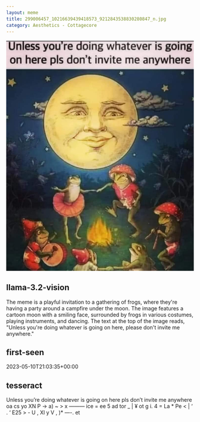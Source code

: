 ```yaml
---
layout: meme
title: 299006457_10216639439418573_9212843538830280847_n.jpg
category: Aesthetics - Cottagecore
---
```


<div markdown="0"><a href="299006457_10216639439418573_9212843538830280847_n.jpg"><img class="photo" src="299006457_10216639439418573_9212843538830280847_n.jpg" /></a>

<h2>llama-3.2-vision</h2>
<p title="Llama-3.2-Vision-11B is a really good model that probably gets the visual details right but doesn't understand literary or media references, and often fails to accurately represent the physical arrangement of objects and the implied relationships between the objects.">The meme is a playful invitation to a gathering of frogs, where they&#x27;re having a party around a campfire under the moon. The image features a cartoon moon with a smiling face, surrounded by frogs in various costumes, playing instruments, and dancing. The text at the top of the image reads, &quot;Unless you&#x27;re doing whatever is going on here, please don&#x27;t invite me anywhere.&quot;</p>

<h2>first-seen</h2>
<p title="Because Git doesn't preserve file modification times, this metadata file contains the file's modification time when it was added to the library.">2023-05-10T21:03:35+00:00</p>

<h2>tesseract</h2>
<p title="Tesseract is often terrible and just gives a lot of nonsense characters, but it used to be the state of the art, and usually it is better at correctly representing text than llama-3.2-vision-11b.">Unless you’re doing whatever is going on here pls don’t invite me anywhere oa cs yo XN P -&gt; a) ~ &gt; x ——— ice = ee 5 ad tor _ | ¥ ot g i. 4 = La * Pe &lt; | ‘ . ‘ E25 &gt; - U , Xl y V , )* —-. et</p>

</div>

